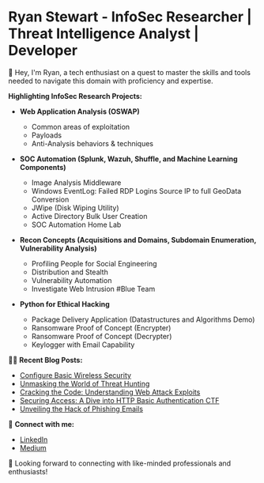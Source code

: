 # Ryan Stewart - InfoSec Researcher | Threat Intelligence Analyst | Developer

👋 Hey, I'm Ryan, a tech enthusiast on a quest to master the skills and tools needed to navigate this domain with proficiency and expertise.

**Highlighting InfoSec Research Projects:**

- **Web Application Analysis (OSWAP)**
  - Common areas of exploitation
  - Payloads
  - Anti-Analysis behaviors & techniques 

- **SOC Automation (Splunk, Wazuh, Shuffle, and Machine Learning Components)**
  - Image Analysis Middleware
  - Windows EventLog: Failed RDP Logins Source IP to full GeoData Conversion
  - JWipe (Disk Wiping Utility)
  - Active Directory Bulk User Creation
  - SOC Automation Home Lab

- **Recon Concepts (Acquisitions and Domains, Subdomain Enumeration, Vulnerability Analysis)**
  - Profiling People for Social Engineering
  - Distribution and Stealth
  - Vulnerability Automation
  - Investigate Web Intrusion #Blue Team

- **Python for Ethical Hacking**
  - Package Delivery Application (Datastructures and Algorithms Demo)
  - Ransomware Proof of Concept (Encrypter)
  - Ransomware Proof of Concept (Decrypter)
  - Keylogger with Email Capability

👨‍💻 **Recent Blog Posts:**

- [Configure Basic Wireless Security](https://medium.com/@stewart.rj.b/configure-basic-wireless-security-e49fd694ce54)
- [Unmasking the World of Threat Hunting](https://medium.com/@stewart.rj.b/fa06b964120f)
- [Cracking the Code: Understanding Web Attack Exploits](https://medium.com/@stewart.rj.b/cracking-the-code-understanding-web-attacks-exploits-88e04dd3fee2)
- [Securing Access: A Dive into HTTP Basic Authentication CTF](https://medium.com/@stewart.rj.b/securing-access-a-dive-into-http-basic-authentication-ctf-bbebf6b7281b)
- [Unveiling the Hack of Phishing Emails](https://medium.com/@stewart.rj.b/unveiling-the-hack-of-phishing-emails-b28335c33e92)

🤝 **Connect with me:**
- [LinkedIn](https://www.linkedin.com/in/ryan-stewart-clt21)
- [Medium](https://medium.com/@stewart.rj.b)
  
🔵 Looking forward to connecting with like-minded professionals and enthusiasts!

